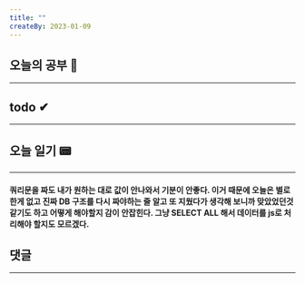 ```yaml
---
title: ""
createBy: 2023-01-09
---
```

## 오늘의 공부 🎉
---
### 

## todo ✔
---
### 

## 오늘 일기 📟
---
#### 쿼리문을 짜도 내가 원하는 대로 값이 안나와서 기분이 안좋다. 이거 때문에 오늘은 별로 한게 없고 진짜 DB 구조를 다시 짜야하는 줄 알고 또 지웠다가 생각해 보니까 맞았었던것 같기도 하고 어떻게 해야할지 감이 안잡힌다. 그냥 SELECT ALL 해서 데이터를 js로 처리해야 할지도 모르겠다. 

## 댓글
---

<Comment />